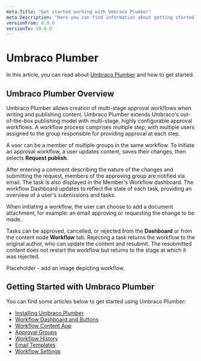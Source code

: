```yaml
---
meta.Title: "Get started working with Umbraco Plumber"
meta.Description: "Here you can find information about getting started with Umbraco Plumber"
versionFrom: 8.0.0
versionTo: 10.0.0
---
```


# Umbraco Plumber

In this article, you can read about [Umbraco Plumber](https://umbraco.com/products/umbraco-cloud/) and how to get started.

## Umbraco Plumber Overview

Umbraco Plumber allows creation of multi-stage approval workflows when writing and publishing content. Umbraco Plumber extends Umbraco's out-of-the-box publishing model with multi-stage, highly configurable approval workflows. A workflow process comprises multiple step, with multiple users assigned to the group responsible for providing approval at each step.

A user can be a member of multiple groups in the same workflow. To initiate an approval workflow, a user updates content, saves their changes, then selects **Request publish**.

After entering a comment describing the nature of the changes and submitting the request, members of the approving group are notified via email. The task is also displayed in the Member's Workflow dashboard. The workflow Dashboard updates to reflect the state of each task, providing an overview of a user's submissions and tasks.

When initiating a workflow, the user can choose to add a document attachment, for example: an email approving or requesting the change to be made.

Tasks can be approved, cancelled, or rejected from the **Dashboard** or from the content node **Workflow** tab. Rejecting a task returns the workflow to the original author, who can update the content and resubmit. The resubmitted content does not restart the workflow but returns to the stage at which it was rejected.

Placeholder - add an image depicting workflow.

## Getting Started with Umbraco Plumber

You can find some articles below to get started using Umbraco Plumber:

- [Installing Umbraco Plumber](../Installing-Plumber/index.md)
- [Workflow Dashboard and Buttons](../Dashboards-and-Buttons/index.md)
- [Workflow Content App](../Workflow-Content-App/index.md)
- [Approval Groups](../Approval-Groups/index.md)
- [Workflow History](../Workflow-History/index.md)
- [Email Templates](../Email-Templates/index.md)
- [Workflow Settings](../Workflow-Settings/index.md)
